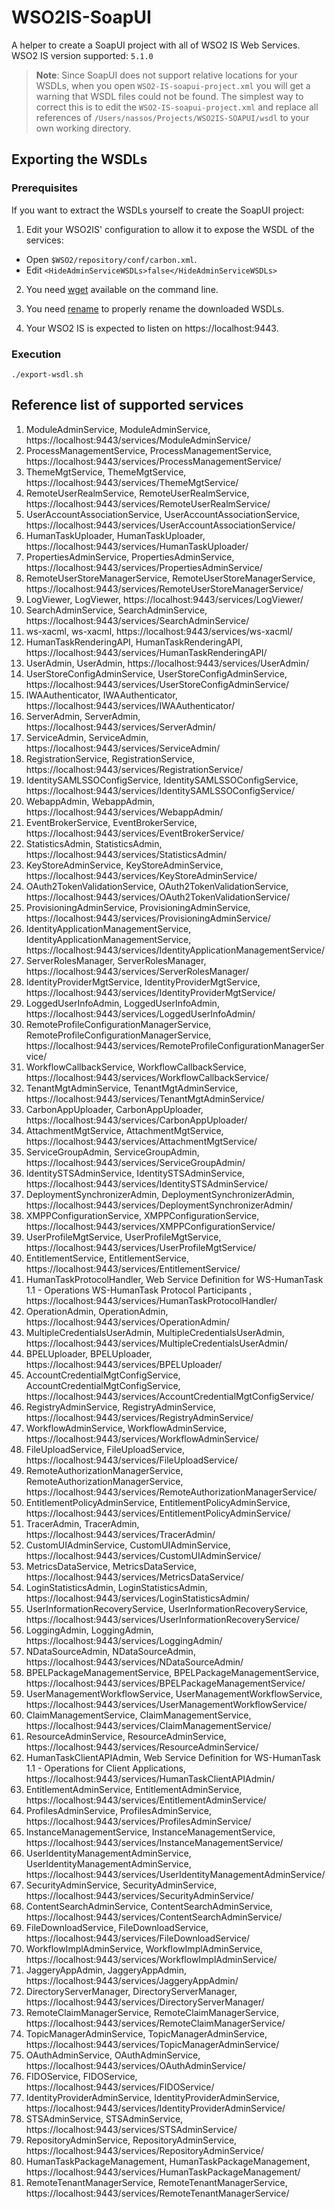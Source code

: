 # WSO2IS-SoapUI
A helper to create a SoapUI project with all of WSO2 IS Web Services.  
WSO2 IS version supported: `5.1.0`

> __Note__: Since SoapUI does not support relative locations for your WSDLs, when you open `WSO2-IS-soapui-project.xml` you will get a warning that WSDL files could not be found. The simplest way to correct this is to edit the `WSO2-IS-soapui-project.xml` and replace all references of `/Users/nassos/Projects/WSO2IS-SOAPUI/wsdl` to your own working directory.

## Exporting the WSDLs
### Prerequisites
If you want to extract the WSDLs yourself to create the SoapUI project:  
1. Edit your WSO2IS' configuration to allow it to expose the WSDL of the services:
 * Open `$WSO2/repository/conf/carbon.xml`.
 * Edit `<HideAdminServiceWSDLs>false</HideAdminServiceWSDLs>`

2. You need [wget](https://www.gnu.org/software/wget/) available on the command line.

3. You need [rename](http://linux.die.net/man/1/rename) to properly rename the downloaded WSDLs.

4. Your WSO2 IS is expected to listen on https://localhost:9443.

### Execution
`./export-wsdl.sh`

## Reference list of supported services
1. ModuleAdminService, ModuleAdminService, https://localhost:9443/services/ModuleAdminService/
2. ProcessManagementService, ProcessManagementService, https://localhost:9443/services/ProcessManagementService/
3. ThemeMgtService, ThemeMgtService, https://localhost:9443/services/ThemeMgtService/
4. RemoteUserRealmService, RemoteUserRealmService, https://localhost:9443/services/RemoteUserRealmService/
5. UserAccountAssociationService, UserAccountAssociationService, https://localhost:9443/services/UserAccountAssociationService/
6. HumanTaskUploader, HumanTaskUploader, https://localhost:9443/services/HumanTaskUploader/
7. PropertiesAdminService, PropertiesAdminService, https://localhost:9443/services/PropertiesAdminService/
8. RemoteUserStoreManagerService, RemoteUserStoreManagerService, https://localhost:9443/services/RemoteUserStoreManagerService/
9. LogViewer, LogViewer, https://localhost:9443/services/LogViewer/
10. SearchAdminService, SearchAdminService, https://localhost:9443/services/SearchAdminService/
11. ws-xacml, ws-xacml, https://localhost:9443/services/ws-xacml/
12. HumanTaskRenderingAPI, HumanTaskRenderingAPI, https://localhost:9443/services/HumanTaskRenderingAPI/
13. UserAdmin, UserAdmin, https://localhost:9443/services/UserAdmin/
14. UserStoreConfigAdminService, UserStoreConfigAdminService, https://localhost:9443/services/UserStoreConfigAdminService/
15. IWAAuthenticator, IWAAuthenticator, https://localhost:9443/services/IWAAuthenticator/
16. ServerAdmin, ServerAdmin, https://localhost:9443/services/ServerAdmin/
17. ServiceAdmin, ServiceAdmin, https://localhost:9443/services/ServiceAdmin/
18. RegistrationService, RegistrationService, https://localhost:9443/services/RegistrationService/
19. IdentitySAMLSSOConfigService, IdentitySAMLSSOConfigService, https://localhost:9443/services/IdentitySAMLSSOConfigService/
20. WebappAdmin, WebappAdmin, https://localhost:9443/services/WebappAdmin/
21. EventBrokerService, EventBrokerService, https://localhost:9443/services/EventBrokerService/
22. StatisticsAdmin, StatisticsAdmin, https://localhost:9443/services/StatisticsAdmin/
23. KeyStoreAdminService, KeyStoreAdminService, https://localhost:9443/services/KeyStoreAdminService/
24. OAuth2TokenValidationService, OAuth2TokenValidationService, https://localhost:9443/services/OAuth2TokenValidationService/
25. ProvisioningAdminService, ProvisioningAdminService, https://localhost:9443/services/ProvisioningAdminService/
26. IdentityApplicationManagementService, IdentityApplicationManagementService, https://localhost:9443/services/IdentityApplicationManagementService/
27. ServerRolesManager, ServerRolesManager, https://localhost:9443/services/ServerRolesManager/
28. IdentityProviderMgtService, IdentityProviderMgtService, https://localhost:9443/services/IdentityProviderMgtService/
29. LoggedUserInfoAdmin, LoggedUserInfoAdmin, https://localhost:9443/services/LoggedUserInfoAdmin/
30. RemoteProfileConfigurationManagerService, RemoteProfileConfigurationManagerService, https://localhost:9443/services/RemoteProfileConfigurationManagerService/
31. WorkflowCallbackService, WorkflowCallbackService, https://localhost:9443/services/WorkflowCallbackService/
32. TenantMgtAdminService, TenantMgtAdminService, https://localhost:9443/services/TenantMgtAdminService/
33. CarbonAppUploader, CarbonAppUploader, https://localhost:9443/services/CarbonAppUploader/
34. AttachmentMgtService, AttachmentMgtService, https://localhost:9443/services/AttachmentMgtService/
35. ServiceGroupAdmin, ServiceGroupAdmin, https://localhost:9443/services/ServiceGroupAdmin/
36. IdentitySTSAdminService, IdentitySTSAdminService, https://localhost:9443/services/IdentitySTSAdminService/
37. DeploymentSynchronizerAdmin, DeploymentSynchronizerAdmin, https://localhost:9443/services/DeploymentSynchronizerAdmin/
38. XMPPConfigurationService, XMPPConfigurationService, https://localhost:9443/services/XMPPConfigurationService/
39. UserProfileMgtService, UserProfileMgtService, https://localhost:9443/services/UserProfileMgtService/
40. EntitlementService, EntitlementService, https://localhost:9443/services/EntitlementService/
41. HumanTaskProtocolHandler,
    Web Service Definition for WS-HumanTask 1.1 - Operations WS-HumanTask Protocol Participants
  , https://localhost:9443/services/HumanTaskProtocolHandler/
42. OperationAdmin, OperationAdmin, https://localhost:9443/services/OperationAdmin/
43. MultipleCredentialsUserAdmin, MultipleCredentialsUserAdmin, https://localhost:9443/services/MultipleCredentialsUserAdmin/
44. BPELUploader, BPELUploader, https://localhost:9443/services/BPELUploader/
45. AccountCredentialMgtConfigService, AccountCredentialMgtConfigService, https://localhost:9443/services/AccountCredentialMgtConfigService/
46. RegistryAdminService, RegistryAdminService, https://localhost:9443/services/RegistryAdminService/
47. WorkflowAdminService, WorkflowAdminService, https://localhost:9443/services/WorkflowAdminService/
48. FileUploadService, FileUploadService, https://localhost:9443/services/FileUploadService/
49. RemoteAuthorizationManagerService, RemoteAuthorizationManagerService, https://localhost:9443/services/RemoteAuthorizationManagerService/
50. EntitlementPolicyAdminService, EntitlementPolicyAdminService, https://localhost:9443/services/EntitlementPolicyAdminService/
51. TracerAdmin, TracerAdmin, https://localhost:9443/services/TracerAdmin/
52. CustomUIAdminService, CustomUIAdminService, https://localhost:9443/services/CustomUIAdminService/
53. MetricsDataService, MetricsDataService, https://localhost:9443/services/MetricsDataService/
54. LoginStatisticsAdmin, LoginStatisticsAdmin, https://localhost:9443/services/LoginStatisticsAdmin/
55. UserInformationRecoveryService, UserInformationRecoveryService, https://localhost:9443/services/UserInformationRecoveryService/
56. LoggingAdmin, LoggingAdmin, https://localhost:9443/services/LoggingAdmin/
57. NDataSourceAdmin, NDataSourceAdmin, https://localhost:9443/services/NDataSourceAdmin/
58. BPELPackageManagementService, BPELPackageManagementService, https://localhost:9443/services/BPELPackageManagementService/
59. UserManagementWorkflowService, UserManagementWorkflowService, https://localhost:9443/services/UserManagementWorkflowService/
60. ClaimManagementService, ClaimManagementService, https://localhost:9443/services/ClaimManagementService/
61. ResourceAdminService, ResourceAdminService, https://localhost:9443/services/ResourceAdminService/
62. HumanTaskClientAPIAdmin, Web Service Definition for WS-HumanTask 1.1 - Operations for Client Applications, https://localhost:9443/services/HumanTaskClientAPIAdmin/
63. EntitlementAdminService, EntitlementAdminService, https://localhost:9443/services/EntitlementAdminService/
64. ProfilesAdminService, ProfilesAdminService, https://localhost:9443/services/ProfilesAdminService/
65. InstanceManagementService, InstanceManagementService, https://localhost:9443/services/InstanceManagementService/
66. UserIdentityManagementAdminService, UserIdentityManagementAdminService, https://localhost:9443/services/UserIdentityManagementAdminService/
67. SecurityAdminService, SecurityAdminService, https://localhost:9443/services/SecurityAdminService/
68. ContentSearchAdminService, ContentSearchAdminService, https://localhost:9443/services/ContentSearchAdminService/
69. FileDownloadService, FileDownloadService, https://localhost:9443/services/FileDownloadService/
70. WorkflowImplAdminService, WorkflowImplAdminService, https://localhost:9443/services/WorkflowImplAdminService/
71. JaggeryAppAdmin, JaggeryAppAdmin, https://localhost:9443/services/JaggeryAppAdmin/
72. DirectoryServerManager, DirectoryServerManager, https://localhost:9443/services/DirectoryServerManager/
73. RemoteClaimManagerService, RemoteClaimManagerService, https://localhost:9443/services/RemoteClaimManagerService/
74. TopicManagerAdminService, TopicManagerAdminService, https://localhost:9443/services/TopicManagerAdminService/
75. OAuthAdminService, OAuthAdminService, https://localhost:9443/services/OAuthAdminService/
76. FIDOService, FIDOService, https://localhost:9443/services/FIDOService/
77. IdentityProviderAdminService, IdentityProviderAdminService, https://localhost:9443/services/IdentityProviderAdminService/
78. STSAdminService, STSAdminService, https://localhost:9443/services/STSAdminService/
79. RepositoryAdminService, RepositoryAdminService, https://localhost:9443/services/RepositoryAdminService/
80. HumanTaskPackageManagement, HumanTaskPackageManagement, https://localhost:9443/services/HumanTaskPackageManagement/
81. RemoteTenantManagerService, RemoteTenantManagerService, https://localhost:9443/services/RemoteTenantManagerService/
